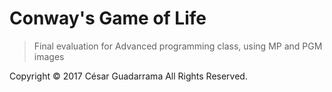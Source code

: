 # Conway's Game of Life
> Final evaluation for Advanced programming class, using MP and PGM images

Copyright &copy; 2017 César Guadarrama All Rights Reserved.
